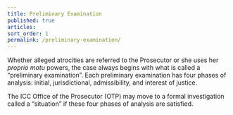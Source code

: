 ```yaml
---
title: Preliminary Examination
published: true
articles:
sort_order: 1
permalink: /preliminary-examination/
---
```



Whether alleged atrocities are referred to the Prosecutor or she uses her *proprio motu* powers, the case always begins with what is called a “preliminary examination”. Each preliminary examination has four phases of analysis: initial, jurisdictional, admissibility, and interest of justice. &nbsp;

The ICC Office of the Prosecutor (OTP) may move to a formal investigation called a “situation” if these four phases of analysis are satisfied.
